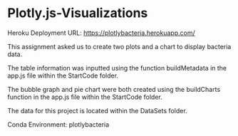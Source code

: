 # Plotly.js-Visualizations

Heroku Deployment URL:
https://plotlybacteria.herokuapp.com/

This assignment asked us to create two plots and a chart to display bacteria data.

The table information was inputted using the function buildMetadata in the app.js file within the StartCode folder.

The bubble graph and pie chart were both created using the buildCharts function in the app.js file within the StartCode folder.

The data for this project is located within the DataSets folder.

Conda Environment: plotlybacteria


